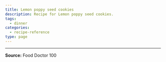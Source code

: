 ```yaml
---
title: Lemon poppy seed cookies
description: Recipe for Lemon poppy seed cookies.
tags:
  - dinner
categories:
  - recipe-reference
type: page
---
```


---

**Source:** Food Doctor 100